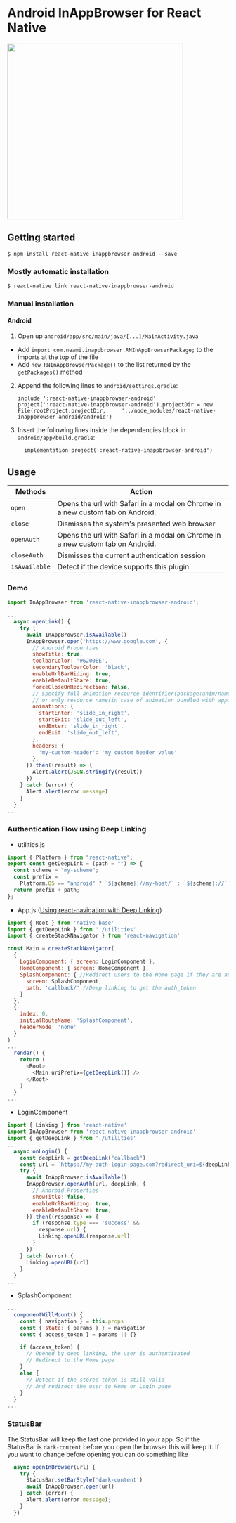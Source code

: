 # Android InAppBrowser for React Native

<img width="400px" src="img/inappbrowser.png">

## Getting started

`$ npm install react-native-inappbrowser-android --save`

### Mostly automatic installation

`$ react-native link react-native-inappbrowser-android`

### Manual installation

#### Android

1.  Open up `android/app/src/main/java/[...]/MainActivity.java`

- Add `import com.neami.inappbrowser.RNInAppBrowserPackage;` to the imports at the top of the file
- Add `new RNInAppBrowserPackage()` to the list returned by the `getPackages()` method

2.  Append the following lines to `android/settings.gradle`:
    ```
    include ':react-native-inappbrowser-android'
    project(':react-native-inappbrowser-android').projectDir = new File(rootProject.projectDir, 	'../node_modules/react-native-inappbrowser-android/android')
    ```
3.  Insert the following lines inside the dependencies block in `android/app/build.gradle`:
    ```
      implementation project(':react-native-inappbrowser-android')
    ```

## Usage

| Methods       | Action                                                                         |
| ------------- | ------------------------------------------------------------------------------ |
| `open`        | Opens the url with Safari in a modal on Chrome in a new custom tab on Android. |
| `close`       | Dismisses the system's presented web browser                                   |
| `openAuth`    | Opens the url with Safari in a modal on Chrome in a new custom tab on Android. |
| `closeAuth`   | Dismisses the current authentication session                                   |
| `isAvailable` | Detect if the device supports this plugin                                      |

### Demo

```javascript
import InAppBrowser from 'react-native-inappbrowser-android';

...
  async openLink() {
    try {
      await InAppBrowser.isAvailable()
      InAppBrowser.open('https://www.google.com', {
        // Android Properties
        showTitle: true,
        toolbarColor: '#6200EE',
        secondaryToolbarColor: 'black',
        enableUrlBarHiding: true,
        enableDefaultShare: true,
        forceCloseOnRedirection: false,
        // Specify full animation resource identifier(package:anim/name)
        // or only resource name(in case of animation bundled with app).
        animations: {
          startEnter: 'slide_in_right',
          startExit: 'slide_out_left',
          endEnter: 'slide_in_right',
          endExit: 'slide_out_left',
        },
        headers: {
          'my-custom-header': 'my custom header value'
        },
      }).then((result) => {
        Alert.alert(JSON.stringify(result))
      })
    } catch (error) {
      Alert.alert(error.message)
    }
  }
...
```

### Authentication Flow using Deep Linking

- utilities.js

```javascript
import { Platform } from "react-native";
export const getDeepLink = (path = "") => {
  const scheme = "my-scheme";
  const prefix =
    Platform.OS == "android" ? `${scheme}://my-host/` : `${scheme}://`;
  return prefix + path;
};
```

- App.js ([Using react-navigation with Deep Linking](https://reactnavigation.org/docs/en/deep-linking.html))

```javascript
import { Root } from 'native-base'
import { getDeepLink } from './utilities'
import { createStackNavigator } from 'react-navigation'

const Main = createStackNavigator(
  {
    LoginComponent: { screen: LoginComponent },
    HomeComponent: { screen: HomeComponent },
    SplashComponent: { //Redirect users to the Home page if they are authenticated, otherwise to Login page...
      screen: SplashComponent,
      path: 'callback/' //Deep linking to get the auth_token
    }
  },
  {
    index: 0,
    initialRouteName: 'SplashComponent',
    headerMode: 'none'
  }
)
...
  render() {
    return (
      <Root>
        <Main uriPrefix={getDeepLink()} />
      </Root>
    )
  }
...
```

- LoginComponent

```javascript
import { Linking } from 'react-native'
import InAppBrowser from 'react-native-inappbrowser-android'
import { getDeepLink } from './utilities'
...
  async onLogin() {
    const deepLink = getDeepLink("callback")
    const url = `https://my-auth-login-page.com?redirect_uri=${deepLink}`
    try {
      await InAppBrowser.isAvailable()
      InAppBrowser.openAuth(url, deepLink, {
        // Android Properties
        showTitle: false,
        enableUrlBarHiding: true,
        enableDefaultShare: true,
      }).then((response) => {
        if (response.type === 'success' &&
          response.url) {
          Linking.openURL(response.url)
        }
      })
    } catch (error) {
      Linking.openURL(url)
    }
  }
...
```

- SplashComponent

```javascript
...
  componentWillMount() {
    const { navigation } = this.props
    const { state: { params } } = navigation
    const { access_token } = params || {}

    if (access_token) {
      // Opened by deep linking, the user is authenticated
      // Redirect to the Home page
    }
    else {
      // Detect if the stored token is still valid
      // And redirect the user to Home or Login page
    }
  }
...
```

### StatusBar

The StatusBar will keep the last one provided in your app. So if the StatusBar is `dark-content` before you open the browser this will keep it. If you want to change before opening you can do something like

```javascript
  async openInBrowser(url) {
    try {
      StatusBar.setBarStyle('dark-content')
      await InAppBrowser.open(url)
    } catch (error) {
      Alert.alert(error.message);
    }
  })
```
